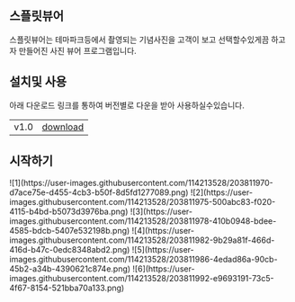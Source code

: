 <h2>스플릿뷰어</h2>
스플릿뷰어는 테마파크등에서 촬영되는 기념사진을 고객이 보고 선택할수있게끔 하고자 만들어진 사진 뷰어 프로그램입니다.

<h2>설치및 사용</h2>
아래 다운로드 링크를 통하여 버전별로 다운을 받아 사용하실수있습니다.
<br>
<table>
<tr>
<td>v1.0</td>
<td><a href="https://mega.nz/file/ZO1HlCwZ#5tML3ZO0izE1sCemWba_4EJsKyl4HTdPYc7_q8ysNmU">download</a></td>
</tr>
</table>

<h2>시작하기</h2>
![1](https://user-images.githubusercontent.com/114213528/203811970-d7ace75e-d455-4cb3-b50f-8d5fd1277089.png)
![2](https://user-images.githubusercontent.com/114213528/203811975-500abc83-f020-4115-b4bd-b5073d3976ba.png)
![3](https://user-images.githubusercontent.com/114213528/203811978-410b0948-bdee-4585-bdcb-5407e532198b.png)
![4](https://user-images.githubusercontent.com/114213528/203811982-9b29a81f-466d-416d-b47c-0edc8348abd2.png)
![5](https://user-images.githubusercontent.com/114213528/203811986-4edad86a-90cb-45b2-a34b-4390621c874e.png)
![6](https://user-images.githubusercontent.com/114213528/203811992-e9693191-73c5-4f67-8154-521bba70a133.png)
